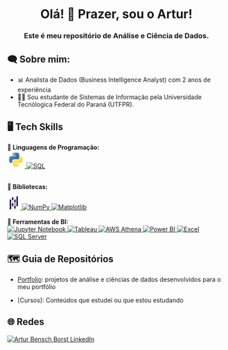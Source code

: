 <h1 align="center">Olá! 👋 Prazer, sou o Artur!</h1>
<h3 align="center">Este é meu repositório de Análise e Ciência de Dados.</h3>

<h2 align="left">🗨 Sobre mim:</h2>

 - 📊 Analista de Dados (Business Intelligence Analyst) com 2 anos de experiência
 - 👨‍🎓 Sou estudante de Sistemas de Informação pela Universidade Tecnólogica Federal do Paraná (UTFPR).

<h2 align="left">🖥 Tech Skills</h2>

<p align="left">

  <!-- Linguagens de Programação -->
  <strong>🔹 Linguagens de Programação:</strong><br>
  <a href="https://www.python.org" target="_blank" rel="noreferrer">
  <img src="https://raw.githubusercontent.com/devicons/devicon/master/icons/python/python-original.svg" alt="Python" width="40" height="40"/>
  </a> 
  <a href="https://aws.amazon.com/pt/what-is/sql/" target="_blank" rel="noreferrer">
  <img src="https://banner2.cleanpng.com/20180611/pur/aa8kqzgh0.webp" alt="SQL" width="40" height="40"/>
  </a>
 <br><br>
<!-- Bibliotecas -->
  <strong>🔹 Bibliotecas:</strong><br>
  
  <a href="https://pandas.pydata.org/" target="_blank" rel="noreferrer">
        <img src="https://raw.githubusercontent.com/devicons/devicon/2ae2a900d2f041da66e950e4d48052658d850630/icons/pandas/pandas-original.svg" alt="Pandas" width="30" height="30"/>
    
  </a>
    <a href="https://numpy.org/" target="_blank" rel="noreferrer">
      <img src="https://cdn.jsdelivr.net/gh/devicons/devicon/icons/numpy/numpy-original.svg" alt="NumPy" width="40" height="40"/>
    
  </a>
    <a href="https://matplotlib.org/" target="_blank" rel="noreferrer">
      <img src="https://media.licdn.com/dms/image/v2/D4D12AQFq38cGkv_oHQ/article-cover_image-shrink_423_752/article-cover_image-shrink_423_752/0/1679493396295?e=1743638400&v=beta&t=XwEOXZJMdr060xfLKljrmzxSeH7-pkWZuEW_4ylXqGM" alt="Matplotlib" width="50" height="50"/>
  </a>
  <br><br>
<!-- Ferramentas BI -->
  <strong>🔹 Ferramentas de BI:</strong><br>
  <a href="https://jupyter.org/" target="_blank" rel="noreferrer">
    <img src="https://cdn.jsdelivr.net/gh/devicons/devicon/icons/jupyter/jupyter-original-wordmark.svg" alt="Jupyter Notebook" width="40" height="40"/>
  </a>
  <a href="https://www.tableau.com/" target="_blank" rel="noreferrer">
    <img src="https://digitalks.com.br/wp-content/uploads/2014/10/tableau-software.png" alt="Tableau" width="50" height="40"/>
  </a>
  <a href="https://aws.amazon.com/athena/" target="_blank" rel="noreferrer">
    <img src="https://m.media-amazon.com/images/I/41d17Q83jSL.png" alt="AWS Athena" width="50" height="50"/>
  </a>
  <a href="https://powerbi.microsoft.com/" target="_blank" rel="noreferrer">
    <img src="https://upload.wikimedia.org/wikipedia/commons/thumb/c/cf/New_Power_BI_Logo.svg/630px-New_Power_BI_Logo.svg.png" alt="Power BI" width="40" height="40"/>
  </a>
  <a href="https://www.microsoft.com/pt-br/microsoft-365/excel" target="_blank" rel="noreferrer">
    <img src="https://upload.wikimedia.org/wikipedia/commons/thumb/7/73/Microsoft_Excel_2013-2019_logo.svg/587px-Microsoft_Excel_2013-2019_logo.svg.png" alt="Excel" width="40" height="40"/>
  </a>
  <a href="https://www.microsoft.com/en-us/sql-server" target="_blank" rel="noreferrer">
    <img src="https://www.svgrepo.com/show/303229/microsoft-sql-server-logo.svg" alt="SQL Server" width="40" height="40"/>
  </a>

</p>


<h2 align="left">🗺 Guia de Repositórios</h2>

  - [Portfolio](https://github.com/ArturBensch/Portfolio): projetos de análise e ciências de dados desenvolvidos para o meu portfólio
  
  - [Cursos]:  Conteúdos que estudei ou que estou estudando


<h2 align="left">🌐 Redes</h2>
<div style="display: inline_block">
  <p align="left">
    <a href="https://www.linkedin.com/in/arturbenschborst" target="blank">
      <img align="center" src="https://raw.githubusercontent.com/rahuldkjain/github-profile-readme-generator/master/src/images/icons/Social/linked-in-alt.svg" alt="Artur Bensch Borst LinkedIn" height="30" width="40" />
    </a>
  </p>
</div>


</p>
</div> 
